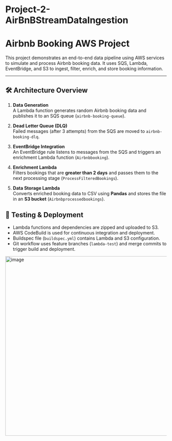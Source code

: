 # Project-2-AirBnBStreamDataIngestion
# Airbnb Booking AWS Project

This project demonstrates an end-to-end data pipeline using AWS services to simulate and process Airbnb booking data. It uses SQS, Lambda, EventBridge, and S3 to ingest, filter, enrich, and store booking information.

---

## 🛠️ Architecture Overview

1. **Data Generation**  
   A Lambda function generates random Airbnb booking data and publishes it to an SQS queue (`airbnb-booking-queue`).

2. **Dead Letter Queue (DLQ)**  
   Failed messages (after 3 attempts) from the SQS are moved to `airbnb-booking-dlq`.

3. **EventBridge Integration**  
   An EventBridge rule listens to messages from the SQS and triggers an enrichment Lambda function (`Airbnbbooking`). 

4. **Enrichment Lambda**  
   Filters bookings that are **greater than 2 days** and passes them to the next processing stage (`ProcessFilteredBookings`).

5. **Data Storage Lambda**  
   Converts enriched booking data to CSV using **Pandas** and stores the file in an **S3 bucket** (`Airbnbprocessedbookings`).


## 🧪 Testing & Deployment

- Lambda functions and dependencies are zipped and uploaded to S3.
- AWS CodeBuild is used for continuous integration and deployment.
- Buildspec file (`buildspec.yml`) contains Lambda and S3 configuration.
- Git workflow uses feature branches (`lambda-test`) and merge commits to trigger build and deployment.

<img width="1222" height="562" alt="image" src="https://github.com/user-attachments/assets/3ba90d7c-362e-4f81-9e7a-ec53c2898a8d" />


